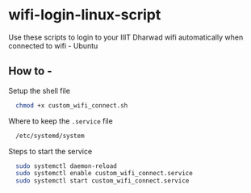 # wifi-login-linux-script
Use these scripts to login to your IIIT Dharwad wifi automatically when connected to wifi - Ubuntu


## How to -

Setup the shell file 

```bash
  chmod +x custom_wifi_connect.sh
```

Where to keep the `.service` file 

```bash
  /etc/systemd/system
```

Steps to start the service 
```bash
  sudo systemctl daemon-reload
  sudo systemctl enable custom_wifi_connect.service
  sudo systemctl start custom_wifi_connect.service
```
